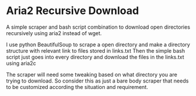 # Aria2 Recursive Download
A simple scraper and bash script combination to download open directories recursively using aria2 instead of wget.

I use python BeautifulSoup to scrape a open directory and make a directory structure with relevant link to files stored in links.txt
Then the simple bash script just goes into every directory and download the files in the links.txt using aria2c

The scraper will need some tweaking based on what directory you are trying to download.
So consider this as just a bare body scraper that needs to be customized according the situation and requirement.
